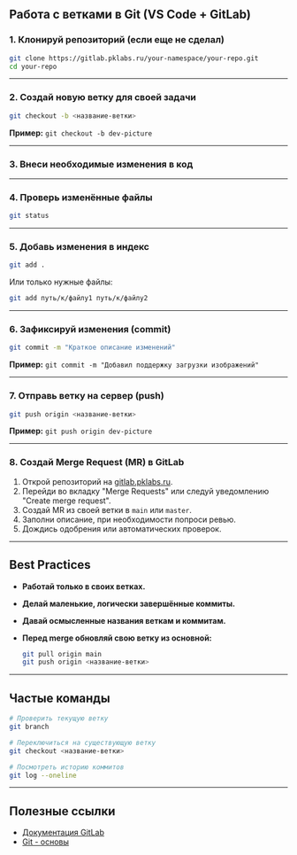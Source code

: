 ## Работа с ветками в Git (VS Code + GitLab)

### 1. Клонируй репозиторий (если еще не сделал)

```bash
git clone https://gitlab.pklabs.ru/your-namespace/your-repo.git
cd your-repo
```

---

### 2. Создай новую ветку для своей задачи

```bash
git checkout -b <название-ветки>
```

**Пример:**
`git checkout -b dev-picture`

---

### 3. Внеси необходимые изменения в код

---

### 4. Проверь изменённые файлы

```bash
git status
```

---

### 5. Добавь изменения в индекс

```bash
git add .
```

Или только нужные файлы:

```bash
git add путь/к/файлу1 путь/к/файлу2
```

---

### 6. Зафиксируй изменения (commit)

```bash
git commit -m "Краткое описание изменений"
```

**Пример:**
`git commit -m "Добавил поддержку загрузки изображений"`

---

### 7. Отправь ветку на сервер (push)

```bash
git push origin <название-ветки>
```

**Пример:**
`git push origin dev-picture`

---

### 8. Создай Merge Request (MR) в GitLab

1. Открой репозиторий на [gitlab.pklabs.ru](https://gitlab.pklabs.ru).
2. Перейди во вкладку "Merge Requests" или следуй уведомлению "Create merge request".
3. Создай MR из своей ветки в `main` или `master`.
4. Заполни описание, при необходимости попроси ревью.
5. Дождись одобрения или автоматических проверок.

---

## **Best Practices**

* **Работай только в своих ветках.**
* **Делай маленькие, логически завершённые коммиты.**
* **Давай осмысленные названия веткам и коммитам.**
* **Перед merge обновляй свою ветку из основной:**

  ```bash
  git pull origin main
  git push origin <название-ветки>
  ```

---

## **Частые команды**

```bash
# Проверить текущую ветку
git branch

# Переключиться на существующую ветку
git checkout <название-ветки>

# Посмотреть историю коммитов
git log --oneline
```

---

## **Полезные ссылки**

* [Документация GitLab](https://docs.gitlab.com/ee/user/project/merge_requests/)
* [Git - основы](https://git-scm.com/book/ru/v2)


